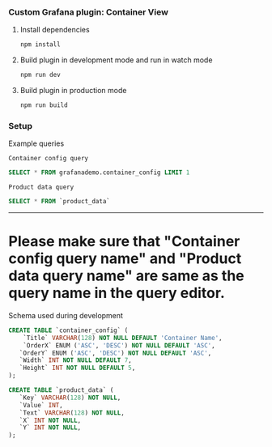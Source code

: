 ### Custom Grafana plugin: Container View

1. Install dependencies

   ```bash
   npm install
   ```

2. Build plugin in development mode and run in watch mode

   ```bash
   npm run dev
   ```

3. Build plugin in production mode

   ```bash
   npm run build
   ```

### Setup

Example queries

`Container config query`

```sql
SELECT * FROM grafanademo.container_config LIMIT 1
```

`Product data query`

```sql
SELECT * FROM `product_data`
```

---

# Please make sure that "Container config query name" and "Product data query name" are same as the query name in the query editor.



Schema used during development

```sql
CREATE TABLE `container_config` (
	`Title` VARCHAR(128) NOT NULL DEFAULT 'Container Name',
	`OrderX` ENUM ('ASC', 'DESC') NOT NULL DEFAULT 'ASC',
   `OrderY` ENUM ('ASC', 'DESC') NOT NULL DEFAULT 'ASC',
   `Width` INT NOT NULL DEFAULT 7,
   `Height` INT NOT NULL DEFAULT 5,
);

CREATE TABLE `product_data` (
   `Key` VARCHAR(128) NOT NULL,
   `Value` INT,
   `Text` VARCHAR(128) NOT NULL,
   `X` INT NOT NULL,
   `Y` INT NOT NULL,
);
```